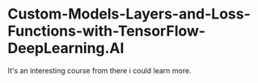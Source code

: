 # Custom-Models-Layers-and-Loss-Functions-with-TensorFlow-DeepLearning.AI
It's an interesting course from there i could learn more.
